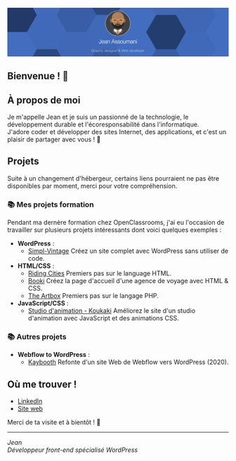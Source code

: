 [![Jean Assoumani](github-bann.png)](https://assoumani.pro)


## Bienvenue ! 👋

## À propos de moi

Je m'appelle Jean et je suis un passionné de la technologie, le développement durable et l'écoresponsabilité dans l'informatique. <br>J'adore coder et développer des sites Internet, des applications, et c'est un plaisir de partager avec vous ! 🙂

## Projets <br>
Suite à un changement d'hébergeur, certains liens pourraient ne pas être disponibles par moment, merci pour votre compréhension.

### 📚 Mes projets formation

Pendant ma dernère formation chez OpenClassrooms, j'ai eu l'occasion de travailler sur plusieurs projets intéressants dont voici quelques exemples :

- **WordPress** : <br>
  - [Simpl-Vintage](https://github.com/jean-assoumani/simpl-vintage) Créez un site complet avec WordPress sans utiliser de code. <br>
- **HTML/CSS** : <br>
  - [Riding Cities](https://github.com/jean-assoumani/riding-cities) Premiers pas sur le language HTML. <br>
  - [Booki](https://github.com/jean-assoumani/booki) Créez la page d'accueil d'une agence de voyage avec HTML & CSS. <br>
  - [The Artbox](https://github.com/jean-assoumani/the-artbox) Premiers pas sur le langage PHP.
- **JavaScript/CSS** : <br>
  - [Studio d'animation - Koukaki](https://github.com/jean-assoumani/studio-koukaki) Améliorez le site d'un studio d'animation avec JavaScript et des animations CSS.

### 📚 Autres projets
- **Webflow to WordPress** : <br>
  - [Kaybooth](https://kaybooth.assoumani.pro) Refonte d'un site Web de Webflow vers WordPress (2020). 

## Où me trouver !

- [LinkedIn](https://www.linkedin.com/in/a-jean/)
- [Site web](https://assoumani.pro/)

Merci de ta visite et à bientôt ! 🚀

---

*Jean*  
*Développeur front-end spécialisé WordPress*
